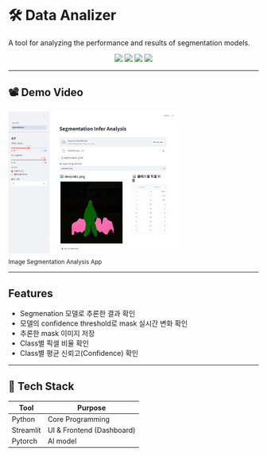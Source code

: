 # 🛠️ Data Analizer 

A tool for analyzing the performance and results of segmentation models.

<p align="center">
  <img src="https://img.shields.io/badge/Python-3776AB?style=flat&logo=python&logoColor=white"/>
  <img src="https://img.shields.io/badge/Streamlit-FF4B4B?style=flat&logo=streamlit&logoColor=white"/>
  <img src="https://img.shields.io/badge/Pandas-150458?style=flat&logo=pandas&logoColor=white"/>
  <img src="https://img.shields.io/badge/PyTorch-EE4C2C?style=flat&logo=pytorch&logoColor=white"/>
</p>

---

## 📽 Demo Video
<td align="center">
    <a href="https://www.linkedin.com/posts/yuri-h-18670a304_hello-today-i-got-my-hands-on-a-segmentation-ugcPost-7366221499143266304-Jgy_?utm_source=share&utm_medium=member_desktop">
      <img src="https://github.com/GritGlass/AI-portfolio/blob/416ada79f311d805c76e98124e2e8e562b024002/segmentation_analizer/assets/analizer.png" width="340" />
    </a>
    <br/>
    <sub>Image Segmentation Analysis App</sub>
</td>


---

## Features

- Segmenation 모델로 추론한 결과 확인
- 모델의 confidence threshold로 mask 실시간 변화 확인 
- 추론한 mask 이미지 저장  
- Class별 픽셀 비율 확인
- Class별 평균 신뢰고(Confidence) 확인

---

## 🧪 Tech Stack

| Tool       | Purpose               |
|------------|------------------------|
| Python     | Core Programming       |
| Streamlit  | UI & Frontend (Dashboard) |
| Pytorch    | AI model               |


